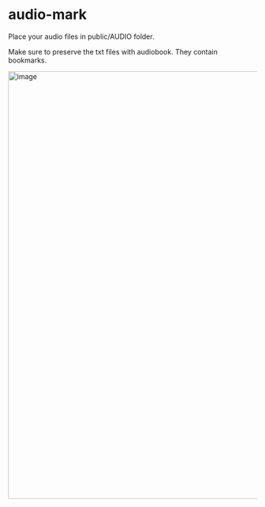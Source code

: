 # audio-mark
 Place your audio files in public/AUDIO folder.
 
 Make sure to preserve the txt files with audiobook. They contain bookmarks.
 
<img width="865" alt="image" src="https://user-images.githubusercontent.com/33816465/172056022-e89ad1ae-968f-42b9-84a7-b22f11e3bdbb.png">
